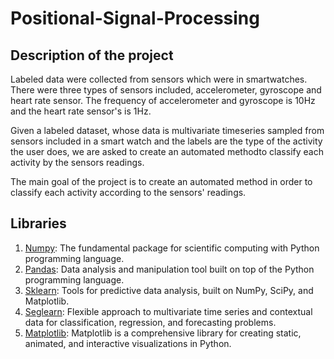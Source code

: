 # Positional-Signal-Processing

## Description of the project
Labeled data were collected from sensors which were in smartwatches. There were three types of sensors included, accelerometer, gyroscope and heart rate sensor. The frequency of accelerometer and gyroscope is 10Hz and the heart rate sensor's is 1Hz.

Given a labeled dataset, whose data is multivariate timeseries sampled from sensors included in a smart watch and the labels are the type of the activity the user does, we are asked to create an automated methodto classify each activity by the sensors readings.

The main goal of the project is to create an automated method in order to classify each activity according to the sensors' readings.





## Libraries
1. [Numpy](https://numpy.org/): The fundamental package for scientific computing with Python programming language.
2. [Pandas](https://pandas.pydata.org/): Data analysis and manipulation tool built on top of the Python programming language.
3. [Sklearn](https://scikit-learn.org/stable): Tools for predictive data analysis, built on NumPy, SciPy, and Matplotlib.
4. [Seglearn](https://dmbee.github.io/seglearn/): Flexible approach to multivariate time series and contextual data for classification, regression, and forecasting problems.
5. [Matplotlib](https://matplotlib.org/): Matplotlib is a comprehensive library for creating static, animated, and interactive visualizations in Python.


